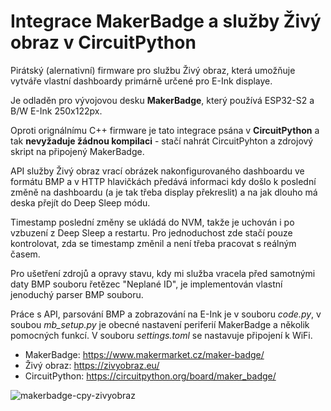 # Integrace MakerBadge a služby Živý obraz v CircuitPython

Pirátský (alernativní) firmware pro službu Živý obraz, která umožňuje vytváře vlastní dashboardy primárně určené pro E-Ink displaye.

Je odladěn pro vývojovou desku **MakerBadge**, který používá ESP32-S2 a B/W E-Ink 250x122px.

Oproti orignálnímu C++ firmware je tato integrace psána v **CircuitPython** a tak **nevyžaduje žádnou kompilaci** - stačí nahrát CircuitPyhton a zdrojový skript na připojený MakerBadge.

API služby Živý obraz vrací obrázek nakonfigurovaného dashboardu ve formátu BMP a v HTTP hlavičkách předává informaci kdy došlo k poslední změně na dashboardu (a je tak třeba display překreslit) a na jak dlouho má deska přejít do Deep Sleep módu.

Timestamp poslední změny se ukládá do NVM, takže je uchován i po vzbuzení z Deep Sleep a restartu. Pro jednoduchost zde stačí pouze kontrolovat, zda se timestamp změnil a není třeba pracovat s reálným časem.

Pro ušetření zdrojů a opravy stavu, kdy mi služba vracela před samotnými daty BMP souboru řetězec "Neplané ID", je implementován vlastní jenoduchý parser BMP souboru.

Práce s API, parsování BMP a zobrazování na E-Ink je v souboru *code.py*, v soubou *mb_setup.py* je obecné nastavení periferií MakerBadge a několik pomocných funkcí. V souboru *settings.toml* se nastavuje připojení k WiFi.

- MakerBadge: https://www.makermarket.cz/maker-badge/
- Živý obraz: https://zivyobraz.eu/
- CircuitPython: https://circuitpython.org/board/maker_badge/

![makerbadge-cpy-zivyobraz](https://github.com/MakerClassCZ/MakerBadge_Zivyobraz/assets/3875093/bcbf8335-c2c5-44a0-b281-e7ece09425dd)
